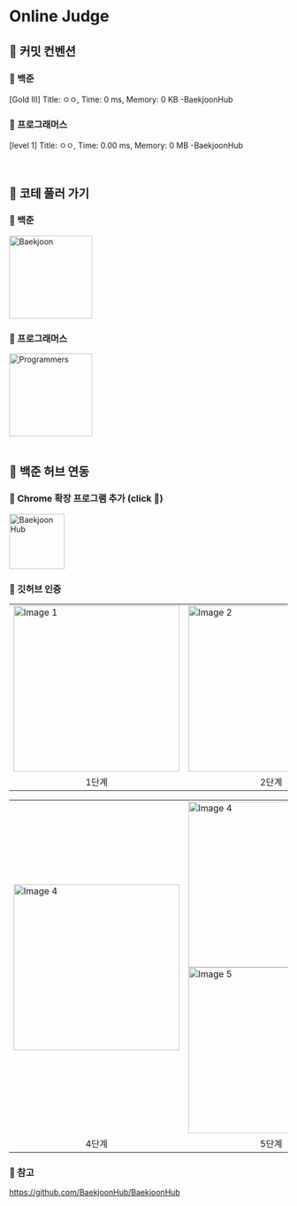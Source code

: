 # Online Judge

## 🎀 커밋 컨벤션
### 🔮 백준

[Gold III] Title: ㅇㅇ, Time: 0 ms, Memory: 0 KB -BaekjoonHub

### 🔮 프로그래머스

[level 1] Title: ㅇㅇ, Time: 0.00 ms, Memory: 0 MB -BaekjoonHub


<br/>

## 🎀 코테 풀러 가기
### 🔮 백준

<a href="https://www.acmicpc.net/">
  <img src="https://github.com/user-attachments/assets/d5b6d996-c737-4d81-8dcb-c0c9cf6a7208" alt="Baekjoon" width="150" />
</a>


### 🔮 프로그래머스

<a href="https://programmers.co.kr/">
  <img src="https://github.com/user-attachments/assets/05db64b3-f11e-49da-8870-b5358d5dca9b" alt="Programmers" width="150" />
</a>

<br/>
<br/>

## 🎀 백준 허브 연동
### 🔮 Chrome 확장 프로그램 추가 (click 🔽)

<a href="https://chromewebstore.google.com/detail/%EB%B0%B1%EC%A4%80%ED%97%88%EB%B8%8Cbaekjoonhub/ccammcjdkpgjmcpijpahlehmapgmphmk?hl=en&authuser=0&pli=1" target="_blank">
  <img src="https://github.com/user-attachments/assets/03b26859-6390-4ab3-b76b-ee39685a7225" alt="Baekjoon Hub" width="100"/>
</a>

### 🔮 깃허브 인증

<table cellspacing="0" cellpadding="10">
  <tr>
    <td><img src="https://github.com/user-attachments/assets/66b15517-d1c8-498c-b409-a626cfb9718a" alt="Image 1" width="300"/></td>
    <td><img src="https://github.com/user-attachments/assets/2e5c6a6b-9cb0-4c32-9c8b-e1c0ec12ab9f" alt="Image 2" width="300"/></td>
    <td><img src="https://github.com/user-attachments/assets/4756943a-89aa-43b1-9c86-adf2292ad479" alt="Image 3" width="300"/></td>
  </tr>
  <tr>
    <td align="center">1단계</td>
    <td align="center">2단계</td>
    <td align="center">3단계</td>
  </tr>
</table>

<table cellspacing="0" cellpadding="10">
  <tr>
    <td><img src="https://github.com/user-attachments/assets/8dcb25d5-7ee9-4ce3-a06e-30f4e82d99e1" alt="Image 4" width="300"/></td>
    <td>
      <img src="https://github.com/user-attachments/assets/6968c438-89a7-465b-9a4f-57aaf348d764" alt="Image 4" width="300"/>
      <br/>
      <img src="https://github.com/user-attachments/assets/a50dc4f2-6777-458c-8acb-e25e25540de7" alt="Image 5" width="300"/>
    </td>
    <td><img src="https://github.com/user-attachments/assets/ca718201-0293-4204-a8ce-a57c6d2d63a2" alt="Image 6" width="300"/></td>
  </tr>
  <tr>
    <td align="center">4단계</td>
    <td align="center">5단계</td>
    <td align="center">완료</td>
  </tr>
</table>

### 🔮 참고

https://github.com/BaekjoonHub/BaekjoonHub